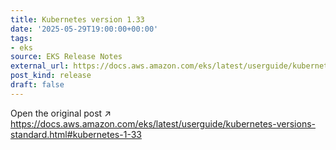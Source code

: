 ```yaml
---
title: Kubernetes version 1.33
date: '2025-05-29T19:00:00+00:00'
tags:
- eks
source: EKS Release Notes
external_url: https://docs.aws.amazon.com/eks/latest/userguide/kubernetes-versions-standard.html#kubernetes-1-33
post_kind: release
draft: false
---
```

Open the original post ↗ https://docs.aws.amazon.com/eks/latest/userguide/kubernetes-versions-standard.html#kubernetes-1-33
